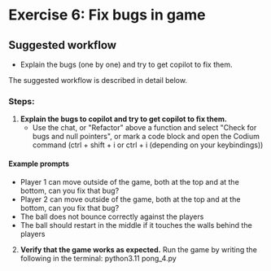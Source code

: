 # Exercise 6: Fix bugs in game

## Suggested workflow

- Explain the bugs (one by one) and try to get copilot to fix them.

The suggested workflow is described in detail below.

### Steps:

1. **Explain the bugs to copilot and try to get copilot to fix them.**
    - Use the chat, or "Refactor" above a function and select "Check for bugs and null pointers", or mark a code block and open the Codium command (ctrl + shift + i or ctrl + i (depending on your keybindings))

#### Example prompts

- Player 1 can move outside of the game, both at the top and at the bottom, can you fix that bug?
- Player 2 can move outside of the game, both at the top and at the bottom, can you fix that bug?
- The ball does not bounce correctly against the players
- The ball should restart in the middle if it touches the walls behind the players

2. **Verify that the game works as expected.**
    Run the game by writing the following in the terminal:
        python3.11 pong_4.py
